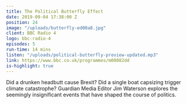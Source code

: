 ```yaml
---
title: The Political Butterfly Effect
date: 2019-09-04 17:38:00 Z
position: 24
image: "/uploads/butterfly-ed00a8.jpg"
client: BBC Radio 4
logo: bbc-radio-4
episodes: 5
run-time: 14 mins
listen: "/uploads/political-butterfly-preview-updated.mp3"
link: https://www.bbc.co.uk/programmes/m00082dd
is-highlight: true
---
```


Did a drunken headbutt cause Brexit? Did a single boat capsizing trigger climate catastrophe? Guardian Media Editor Jim Waterson explores the seemingly insignificant events that have shaped the course of politics.